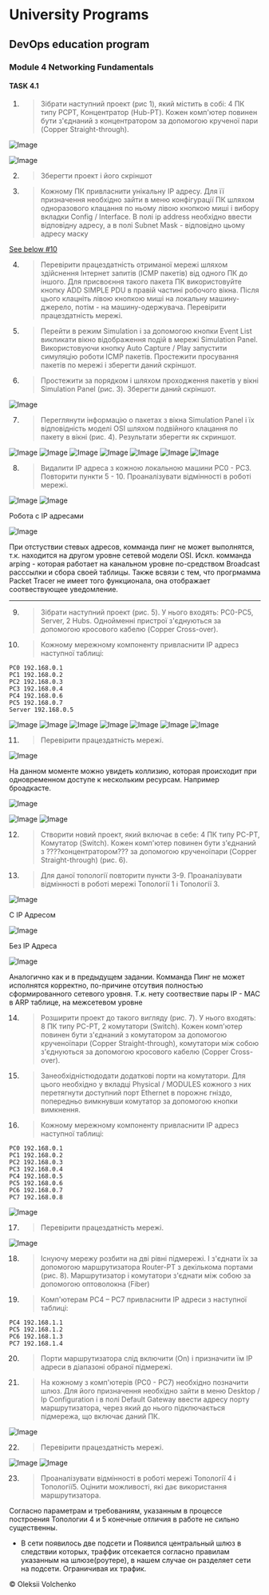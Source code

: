 # University Programs

## DevOps education program
### Module 4 Networking Fundamentals


#### TASK 4.1

1. > Зібрати наступний проект (рис 1), який містить в собі: 4 ПК типу PCPT, Концентратор (Hub-PT). Кожен комп'ютер повинен бути з'єднаний з
концентратором за допомогою крученої пари (Copper Straight-through).

![Image](https://github.com/Twicer/DevOps_online_Dnipro_2020Q42021Q1/blob/master/m4/task4.1/screens/1-8/1.jpg)

![Image](https://github.com/Twicer/DevOps_online_Dnipro_2020Q42021Q1/blob/master/m4/task4.1/screens/1-8/1.gif)

2. > Зберегти проект і його скріншот
3. > Кожному ПК привласнити унікальну IP адресу. Для її призначення
необхідно зайти в меню конфігурації ПК шляхом одноразового клацання по
ньому лівою кнопкою миші і вибору вкладки Config / Interface. В полі ip
address необхідно ввести відповідну адресу, а в полі Subnet Mask - відповідно
цьому адресу маску

[See below #10 ](https://github.com/Twicer/DevOps_online_Dnipro_2020Q42021Q1/blob/master/m4/task4.1/screens/9-11/)


4. > Перевірити працездатність отриманої мережі шляхом здійснення
Інтернет запитів (ICMP пакетів) від одного ПК до іншого. Для присвоєння
такого пакета ПК використовуйте кнопку ADD SIMPLE PDU в правій частині
робочого вікна. Після цього клацніть лівою кнопкою миші на локальну
машину-джерело, потім - на машину-одержувача. Перевірити працездатність
мережі.

5. > Перейти в режим Simulation і за допомогою кнопки Event List
викликати вікно відображення подій в мережі Simulation Panel.
Використовуючи кнопку Auto Capture / Play запустити симуляцію
роботи ICMP пакетів. Простежити просування пакетів по мережі і зберегти
даний скріншот.

6. > Простежити за порядком і шляхом проходження пакетів у вікні
Simulation Panel (рис. 3). Зберегти даний скріншот.

![Image](https://github.com/Twicer/DevOps_online_Dnipro_2020Q42021Q1/blob/master/m4/task4.1/screens/1-8/9_step6.jpg)

7. > Переглянути інформацію о пакетах з вікна Simulation Panel і їх
відповідність моделі OSI шляхом подвійного клацання по пакету в вікні (рис.
4). Результати зберегти як скриншот.

![Image](https://github.com/Twicer/DevOps_online_Dnipro_2020Q42021Q1/blob/master/m4/task4.1/screens/1-8/2.jpg)
![Image](https://github.com/Twicer/DevOps_online_Dnipro_2020Q42021Q1/blob/master/m4/task4.1/screens/1-8/3.jpg)
![Image](https://github.com/Twicer/DevOps_online_Dnipro_2020Q42021Q1/blob/master/m4/task4.1/screens/1-8/4.jpg)
![Image](https://github.com/Twicer/DevOps_online_Dnipro_2020Q42021Q1/blob/master/m4/task4.1/screens/1-8/5.jpg)
![Image](https://github.com/Twicer/DevOps_online_Dnipro_2020Q42021Q1/blob/master/m4/task4.1/screens/1-8/11_transmited.jpg)
![Image](https://github.com/Twicer/DevOps_online_Dnipro_2020Q42021Q1/blob/master/m4/task4.1/screens/1-8/12_recieved_back.jpg)
![Image](https://github.com/Twicer/DevOps_online_Dnipro_2020Q42021Q1/blob/master/m4/task4.1/screens/1-8/13.jpg)

8. > Видалити IP адреса з кожною локальною машини PC0 - PC3.
Повторити пункти 5 - 10. Проаналізувати відмінності в роботі мережі.

![Image](https://github.com/Twicer/DevOps_online_Dnipro_2020Q42021Q1/blob/master/m4/task4.1/screens/1-8/10.jpg)
![Image](https://github.com/Twicer/DevOps_online_Dnipro_2020Q42021Q1/blob/master/m4/task4.1/screens/1-8/14.jpg)

Робота с IP адресами

![Image](https://github.com/Twicer/DevOps_online_Dnipro_2020Q42021Q1/blob/master/m4/task4.1/screens/1-8/1.gif)

При отстуствии стевых адресов, комманда пинг не может выполнятся, т.к. находится на другом уровне сетевой модели OSI. Искл. комманда arping - которая работает на канальном уровне по-средством Broadcast расссылки и сбора своей таблицы.
Также всвязи с тем, что прогрмамма Packet Tracer не имеет того функционала, она отображает соотвествующее уведомление.

***

9. > Зібрати наступний проект (рис. 5). У нього входять: PC0-PC5, Server, 2  Hubs.  Однойменні  пристрої  з'єднуються  за  допомогою  кросового  кабелю (Copper Cross-over).
10. > Кожному мережному компоненту привласнити IP адресз наступної таблиці:
```
PC0 192.168.0.1
PC1 192.168.0.2
PC2 192.168.0.3
PC3 192.168.0.4
PC4 192.168.0.6
PC5 192.168.0.7
Server 192.168.0.5
```

![Image](https://github.com/Twicer/DevOps_online_Dnipro_2020Q42021Q1/blob/master/m4/task4.1/screens/9-11/1.jpg)
![Image](https://github.com/Twicer/DevOps_online_Dnipro_2020Q42021Q1/blob/master/m4/task4.1/screens/9-11/2.jpg)
![Image](https://github.com/Twicer/DevOps_online_Dnipro_2020Q42021Q1/blob/master/m4/task4.1/screens/9-11/3.jpg)
![Image](https://github.com/Twicer/DevOps_online_Dnipro_2020Q42021Q1/blob/master/m4/task4.1/screens/9-11/4.jpg)
![Image](https://github.com/Twicer/DevOps_online_Dnipro_2020Q42021Q1/blob/master/m4/task4.1/screens/9-11/5.jpg)
![Image](https://github.com/Twicer/DevOps_online_Dnipro_2020Q42021Q1/blob/master/m4/task4.1/screens/9-11/6.jpg)
![Image](https://github.com/Twicer/DevOps_online_Dnipro_2020Q42021Q1/blob/master/m4/task4.1/screens/9-11/7.jpg)

11. > Перевірити працездатність мережі.

![Image](https://github.com/Twicer/DevOps_online_Dnipro_2020Q42021Q1/blob/master/m4/task4.1/screens/9-11/8.jpg)

На данном моменте можно увидеть коллизию, которая происходит при одновременном доступе к нескольким ресурсам. Например броадкасте.

![Image](https://github.com/Twicer/DevOps_online_Dnipro_2020Q42021Q1/blob/master/m4/task4.1/screens/9-11/broadcast_traffic_and_collision.gif)

![Image](https://github.com/Twicer/DevOps_online_Dnipro_2020Q42021Q1/blob/master/m4/task4.1/screens/9-11/worked2.gif)
![Image](https://github.com/Twicer/DevOps_online_Dnipro_2020Q42021Q1/blob/master/m4/task4.1/screens/9-11/worked.gif)

12. > Створити  новий  проект,  який  включає  в  себе:  4  ПК  типу  PC-PT, Комутатор    (Switch).    Кожен    комп'ютер    повинен    бути    з'єднаний    з ????концентратором???  за допомогою  крученоїпари  (Copper  Straight-through)  (рис. 6).
13. > Для   даної   топології   повторити   пункти   3-9.   Проаналізувати відмінності в роботі мережі Топології 1 і Топології 3.

![Image](https://github.com/Twicer/DevOps_online_Dnipro_2020Q42021Q1/blob/master/m4/task4.1/screens/12-14/1.jpg)

C IP Адресом

![Image](https://github.com/Twicer/DevOps_online_Dnipro_2020Q42021Q1/blob/master/m4/task4.1/screens/12-14/with_ip.gif)

Без IP Адреса

![Image](https://github.com/Twicer/DevOps_online_Dnipro_2020Q42021Q1/blob/master/m4/task4.1/screens/12-14/without_ip.gif)

Аналогично как и в предыдущем задании. Комманда Пинг не может исполнятся корректно, по-причине отсутвия полностью сформированного сетевого уровня. Т.к. нету соотвествие пары IP - MAC в ARP таблице, на межсетевом уровне

14. > Розширити проект до такого вигляду (рис. 7). У нього входять: 8 ПК типу PC-PT, 2 комутатори (Switch). Кожен комп'ютер повинен бути з'єднаний з   комутатором   за   допомогою   крученоїпари   (Copper   Straight-through), комутатори  між  собою з'єднуються  за допомогою кросового кабелю (Copper Cross-over).
15. > Занеобхідністюдодати  додаткові  порти  на  комутатори.  Для  цього необхідно  у  вкладці  Physical  /  MODULES  кожного  з  них  перетягнути доступний порт Ethernet в порожнє гніздо, попередньо вимкнувши комутатор за допомогою кнопки вимкнення.
16. > Кожному мережному компоненту привласнити IP адресз наступної таблиці:

```
PC0 192.168.0.1
PC1 192.168.0.2
PC2 192.168.0.3
PC3 192.168.0.4
PC4 192.168.0.5
PC5 192.168.0.6
PC6 192.168.0.7
PC7 192.168.0.8
```

![Image](https://github.com/Twicer/DevOps_online_Dnipro_2020Q42021Q1/blob/master/m4/task4.1/screens/15-17/1.jpg)

17. > Перевірити працездатність мережі. 

![Image](https://github.com/Twicer/DevOps_online_Dnipro_2020Q42021Q1/blob/master/m4/task4.1/screens/15-17/2.gif)

18. > Існуючу мережу розбити на дві рівні підмережі. І з'єднати їх за
допомогою маршрутизатора Router-PT з декількома портами (рис. 8).
Маршрутизатор і комутатори з'єднати між собою за допомогою оптоволокна
(Fiber)
19. > Комп'ютерам РС4 – РС7 привласнити IP адреси з наступної
таблиці:
```
PC4 192.168.1.1
PC5 192.168.1.2
PC6 192.168.1.3
PC7 192.168.1.4
```
20. > Порти маршрутизатора слід включити (On) і призначити їм IP
адреси в діапазоні обраної підмережі.
21. > На кожному з комп'ютерів (РС0 - РС7) необхідно позначити шлюз.
Для його призначення необхідно зайти в меню Desktop / Ip Configuration і в
полі Default Gateway ввести адресу порту маршрутизатора, через який до
нього підключається підмережа, що включає даний ПК.

![Image](https://github.com/Twicer/DevOps_online_Dnipro_2020Q42021Q1/blob/master/m4/task4.1/screens/18-22/1.jpg)

22. > Перевірити працездатність мережі.

![Image](https://github.com/Twicer/DevOps_online_Dnipro_2020Q42021Q1/blob/master/m4/task4.1/screens/18-22/2.jpg)
![Image](https://github.com/Twicer/DevOps_online_Dnipro_2020Q42021Q1/blob/master/m4/task4.1/screens/18-22/3.gif)

23. > Проаналізувати відмінності в роботі мережі Топології 4 і Топології5. Оцінити можливості, які дає використання маршрутизатора.

Согласно параметрам и требованиям, указанным в процессе построения Топологии 4 и 5 конечные отличия в работе не сильно существенны.
* В сети появилось две подсети и Появился центральный шлюз в следствии которых, траффик отсекается согласно правилам указанным на шлюзе(роутере), в нашем случае он разделяет сети на подсети. Ограничивая их трафик.

 

© Oleksii Volchenko 
